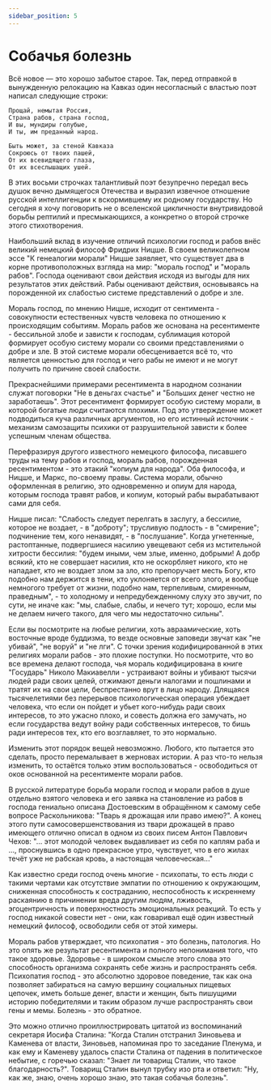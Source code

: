 ```yaml
---
sidebar_position: 5
---
```


# Собачья болезнь

Всё новое — это хорошо забытое старое. Так, перед отправкой в вынужденную релокацию на Кавказ один несогласный с властью поэт написал следующие строки:

```
Прощай, немытая Россия,
Страна рабов, страна господ,
И вы, мундиры голубые,
И ты, им преданный народ.

Быть может, за стеной Кавказа
Сокроюсь от твоих пашей,
От их всевидящего глаза,
От их всеслышащих ушей.
```

В этих восьми строчках талантливый поэт безупречно передал весь душок вечно дымящегося Отечества и выразил извечное отношение русской интеллигенции к вскормившему их родному государству. Но сегодня я хочу поговорить не о вселенской цикличности внутривидовой борьбы рептилий и пресмыкающихся, а конкретно о второй строчке этого стихотворения.

Наибольший вклад в изучение отличий психологии господ и рабов внёс великий немецкий философ Фридрих Ницше. В своем великолепном эссе "К генеалогии морали" Ницше заявляет, что существует два в корне противоположных взгляда на мир: "мораль господ" и "мораль рабов". Господа оценивают свои действия исходя из выгоды для них результатов этих действий. Рабы оценивают действия, основываясь на порожденной их слабостью системе представлений о добре и зле.

Мораль господ, по мнению Ницше, исходит от сентимента - совокупности естественных чувств человека по отношению к происходящим событиям. Мораль рабов же основана на ресентименте - бессильной злобе и зависти к господам, сублимация которой формирует особую систему морали со своими представлениями о добре и зле. В этой системе морали обесценивается всё то, что является ценностью для господ и чего рабы не имеют и не могут получить по причине своей слабости.

Прекраснейшими примерами ресентимента в народном сознании служат поговорки "Не в деньгах счастье" и "Больших денег честно не заработаешь". Этот ресентимент формирует особую систему морали, в которой богатые люди считаются плохими. Под это утверждение может подводиться куча различных аргументов, но его истинный источник - механизм самозащиты психики от разрушительной зависти к более успешным членам общества.

Перефразируя другого известного немецкого философа, писавшего труды на тему рабов и господ, мораль рабов, порожденная ресентиментом - это этакий "копиум для народа". Оба философа, и Ницше, и Маркс, по-своему правы. Система морали, обычно оформленная в религию, это одновременно и опиум для народа, которым господа травят рабов, и копиум, который рабы вырабатывают сами для себя.

Ницше писал: "Слабость следует перелгать в заслугу, а бессилие, которое не воздает, - в "доброту"; трусливую подлость - в "смирение"; подчинение тем, кого ненавидят, - в "послушание". Когда угнетенные, растоптанные, подвергшиеся насилию увещевают себя из мстительной хитрости бессилия: "будем иными, чем злые, именно, добрыми! А добр всякий, кто не совершает насилия, кто не оскорбляет никого, кто не нападает, кто не воздает злом за зло, кто препоручает месть Богу, кто подобно нам держится в тени, кто уклоняется от всего злого, и вообще немногого требует от жизни, подобно нам, терпеливым, смиренным, праведным", - то холодному и непредубежденному слуху это звучит, по сути, не иначе как: "мы, слабые, слабы, и нечего тут; хорошо, если мы не делаем ничего такого, для чего мы недостаточно сильны".

Если вы посмотрите на любые религии, хоть авраамические, хоть восточные вроде буддизма, то везде основные заповеди звучат как "не убивай", "не воруй" и "не лги". С точки зрения кодифицированной в этих религиях морали рабов - это плохие поступки. Но посмотрите, что во все времена делают господа, чья мораль кодифицирована в книге "Государь" Николо Макиавелли - устраивают войны и убивают тысячи людей ради своих целей, отжимают деньги налогами и пошлинами и тратят их на свои цели, беспрестанно врут в лицо народу. Длящаяся тысячелетиями без перерывов психологическая операция убеждает человека, что если он пойдет и убьет кого-нибудь ради своих интересов, то это ужасно плохо, и совесть должна его замучать, но если государства ведут войну ради собственных интересов, то бишь ради интересов тех, кто его возглавляет, то это нормально.

Изменить этот порядок вещей невозможно. Любого, кто пытается это сделать, просто перемалывает в жерновах истории. А раз что-то нельзя изменить, то остаётся только этим воспользоваться - освободиться от оков основанной на ресентименте морали рабов.

В русской литературе борьба морали господ и морали рабов в душе отдельно взятого человека и его заявка на становление из рабов в господа гениально описана Достоевским в обращённом к самому себе вопросе Раскольникова: "Тварь я дрожащая или право имею?". А конец этого пути самосовершенствования из твари дрожащей в право имеющего отлично описал в одном из своих писем Антон Павлович Чехов: "... этот молодой человек выдавливает из себя по каплям раба и ..., проснувшись в одно прекрасное утро, чувствует, что в его жилах течёт уже не рабская кровь, а настоящая человеческая..."

Как известно среди господ очень многие - психопаты, то есть люди с такими чертами как отсутствие эмпатии по отношению к окружающим, сниженная способность к состраданию, неспособность к искреннему раскаянию в причинении вреда другим людям, лживость, эгоцентричность и поверхностность эмоциональных реакций. То есть у господ никакой совести нет - они, как говаривал ещё один известный немецкий философ, освободили себя от этой химеры.

Мораль рабов утверждает, что психопатия - это болезнь, патология. Но это опять же результат ресентимента и полного непонимания того, что такое здоровье. Здоровье - в широком смысле этого слова это способность организма сохранять себе жизнь и распространять себя. Психопатия господ - это абсолютно здоровое поведение, так как она позволяет забираться на самую вершину социальных пищевых цепочек, иметь больше денег, власти и женщин, быть пишущими историю победителями и таким образом лучше распространять свои гены и мемы. Болезнь - это обратное.

Это можно отлично проиллюстрировать цитатой из воспоминаний секретаря Иосифа Сталина: "Когда Сталин отстранил Зиновьева и Каменева от власти, Зиновьев, напоминая про то заседание Пленума, и как ему и Каменеву удалось спасти Сталина от падения в политическое небытие, с горечью сказал: "Знает ли товарищ Сталин, что такое благодарность?". Товарищ Сталин вынул трубку изо рта и ответил: "Ну, как же, знаю, очень хорошо знаю, это такая собачья болезнь".
